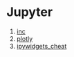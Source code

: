 # Jupyter

1. [inc](inc.ipynb)
1. [plotly](plotly.ipynb)
1. [ipywidgets_cheat](ipywidgets_cheat.ipynb)
